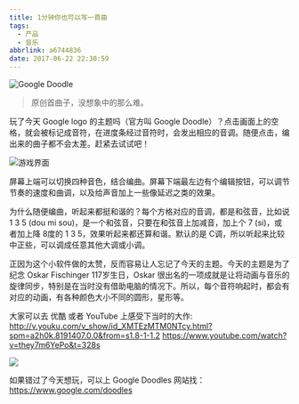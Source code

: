 ```yaml
---
title: 1分钟你也可以写一首曲
tags:
  - 产品
  - 音乐
abbrlink: a6744836
date: 2017-06-22 22:30:59
---
```

![Google Doodle](https://i.imgur.com/0Z6BYaX.png)

> 原创首曲子，没想象中的那么难。

<!-- more -->

玩了今天 Google logo 的主题吗（官方叫 Google Doodle）？点击画面上的空格，就会被标记成音符，在进度条经过音符时，会发出相应的音调。随便点击，编出来的曲子都不会太差。赶紧去试试吧！


![游戏界面](https://i.imgur.com/UUFRT6m.png)


屏幕上端可以切换四种音色，结合编曲。屏幕下端最左边有个编辑按钮，可以调节节奏的速度和曲调，以及给声音加上一些像延迟之类的效果。

为什么随便编曲，听起来都挺和谐的？每个方格对应的音调，都是和弦音，比如说 1 3 5 (dou mi sou)，是一个和弦音，只要在和弦音上加减音，加上个 7 (si)，或者加上降 8度的 1 3 5，效果听起来都还算和谐。默认的是 C调，所以听起来比较中正些，可以调成任意其他大调或小调。

正因为这个小软件做的太赞，反而容易让人忘记了今天的主题。今天的主题是为了纪念 Oskar  Fischinger 117岁生日，Oskar 很出名的一项成就是让将动画与音乐的旋律同步，特别是在当时没有借助电脑的情况下。所以，每个音符响起时，都会有对应的动画，有各种颜色大小不同的圆形，星形等。

大家可以去 优酷 或者 YouTube 上感受下当时的大作:
http://v.youku.com/v_show/id_XMTEzMTM0NTcy.html?spm=a2h0k.8191407.0.0&from=s1.8-1-1.2
https://www.youtube.com/watch?v=they7m6YePo&t=328s

![](https://i.imgur.com/DEFkkdc.png)

如果错过了今天想玩，可以上 Google Doodles 网站找：
https://www.google.com/doodles
